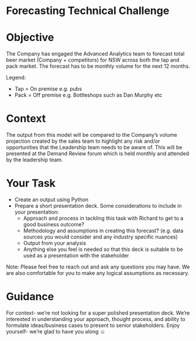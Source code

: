  # Forecasting Technical Challenge

# Objective

The Company has engaged the Advanced Analytics team to forecast total beer market (Company + competitors) for NSW across both the tap and pack market. The forecast has to be monthly volume for the next 12 months. 

Legend:
- Tap = On premise e.g. pubs
- Pack = Off premise e.g. Bottleshops such as Dan Murphy etc

# Context

The output from this model will be compared to the Company’s volume projection created by the sales team to highlight any risk and/or opportunities that the Leadership team needs to be aware of. This will be presented at the Demand Review forum which is held monthly and attended by the leadership team.  

# Your Task
- Create an output using Python 
- Prepare a short presentation deck. Some considerations to include in your presentation:
    - Approach and process in tackling this task with Richard to get to a good business outcome?
    - Methodology and assumptions in creating this forecast? (e.g. data sources you would consider and any industry specific nuances)
    - Output from your analysis
    - Anything else you feel is needed so that this deck is suitable to be used as a presentation with the stakeholder 

Note: Please feel free to reach out and ask any questions you may have. We are also comfortable for you to make any logical assumptions as necessary. 

# Guidance

For context- we’re not looking for a super polished presentation deck. We’re interested in understanding your approach, thought process, and ability to formulate ideas/business cases to present to senior stakeholders. Enjoy yourself- we’re glad to have you along ☺ 
